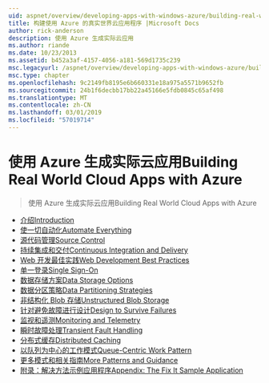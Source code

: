 ```yaml
---
uid: aspnet/overview/developing-apps-with-windows-azure/building-real-world-cloud-apps-with-windows-azure/index
title: 构建使用 Azure 的真实世界云应用程序 |Microsoft Docs
author: rick-anderson
description: 使用 Azure 生成实际云应用
ms.author: riande
ms.date: 10/23/2013
ms.assetid: b452a3af-4157-4056-a181-569d1735c239
msc.legacyurl: /aspnet/overview/developing-apps-with-windows-azure/building-real-world-cloud-apps-with-windows-azure
msc.type: chapter
ms.openlocfilehash: 9c2149fb8195e6b660331e18a975a5571b9652fb
ms.sourcegitcommit: 24b1f6decbb17bb22a45166e5fdb0845c65af498
ms.translationtype: MT
ms.contentlocale: zh-CN
ms.lasthandoff: 03/01/2019
ms.locfileid: "57019714"
---
```

<a name="building-real-world-cloud-apps-with-azure"></a><span data-ttu-id="28256-103">使用 Azure 生成实际云应用</span><span class="sxs-lookup"><span data-stu-id="28256-103">Building Real World Cloud Apps with Azure</span></span>
====================
> <span data-ttu-id="28256-104">使用 Azure 生成实际云应用</span><span class="sxs-lookup"><span data-stu-id="28256-104">Building Real World Cloud Apps with Azure</span></span>


- [<span data-ttu-id="28256-105">介绍</span><span class="sxs-lookup"><span data-stu-id="28256-105">Introduction</span></span>](introduction.md)
- [<span data-ttu-id="28256-106">使一切自动化</span><span class="sxs-lookup"><span data-stu-id="28256-106">Automate Everything</span></span>](automate-everything.md)
- [<span data-ttu-id="28256-107">源代码管理</span><span class="sxs-lookup"><span data-stu-id="28256-107">Source Control</span></span>](source-control.md)
- [<span data-ttu-id="28256-108">持续集成和交付</span><span class="sxs-lookup"><span data-stu-id="28256-108">Continuous Integration and Delivery</span></span>](continuous-integration-and-continuous-delivery.md)
- [<span data-ttu-id="28256-109">Web 开发最佳实践</span><span class="sxs-lookup"><span data-stu-id="28256-109">Web Development Best Practices</span></span>](web-development-best-practices.md)
- [<span data-ttu-id="28256-110">单一登录</span><span class="sxs-lookup"><span data-stu-id="28256-110">Single Sign-On</span></span>](single-sign-on.md)
- [<span data-ttu-id="28256-111">数据存储方案</span><span class="sxs-lookup"><span data-stu-id="28256-111">Data Storage Options</span></span>](data-storage-options.md)
- [<span data-ttu-id="28256-112">数据分区策略</span><span class="sxs-lookup"><span data-stu-id="28256-112">Data Partitioning Strategies</span></span>](data-partitioning-strategies.md)
- [<span data-ttu-id="28256-113">非结构化 Blob 存储</span><span class="sxs-lookup"><span data-stu-id="28256-113">Unstructured Blob Storage</span></span>](unstructured-blob-storage.md)
- [<span data-ttu-id="28256-114">针对避免故障进行设计</span><span class="sxs-lookup"><span data-stu-id="28256-114">Design to Survive Failures</span></span>](design-to-survive-failures.md)
- [<span data-ttu-id="28256-115">监视和遥测</span><span class="sxs-lookup"><span data-stu-id="28256-115">Monitoring and Telemetry</span></span>](monitoring-and-telemetry.md)
- [<span data-ttu-id="28256-116">瞬时故障处理</span><span class="sxs-lookup"><span data-stu-id="28256-116">Transient Fault Handling</span></span>](transient-fault-handling.md)
- [<span data-ttu-id="28256-117">分布式缓存</span><span class="sxs-lookup"><span data-stu-id="28256-117">Distributed Caching</span></span>](distributed-caching.md)
- [<span data-ttu-id="28256-118">以队列为中心的工作模式</span><span class="sxs-lookup"><span data-stu-id="28256-118">Queue-Centric Work Pattern</span></span>](queue-centric-work-pattern.md)
- [<span data-ttu-id="28256-119">更多模式和相关指南</span><span class="sxs-lookup"><span data-stu-id="28256-119">More Patterns and Guidance</span></span>](more-patterns-and-guidance.md)
- [<span data-ttu-id="28256-120">附录：解决方法示例应用程序</span><span class="sxs-lookup"><span data-stu-id="28256-120">Appendix: The Fix It Sample Application</span></span>](the-fix-it-sample-application.md)
